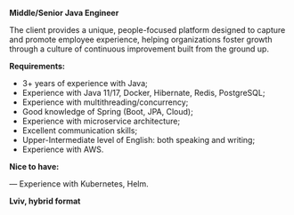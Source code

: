 **Middle/Senior Java Engineer**

The client provides a unique, people-focused platform designed to capture and
promote employee experience, helping organizations foster growth through a
culture of continuous improvement built from the ground up.

**Requirements:**

  * 3+ years of experience with Java;
  * Experience with Java 11/17, Docker, Hibernate, Redis, PostgreSQL;
  * Experience with multithreading/concurrency;
  * Good knowledge of Spring (Boot, JPA, Cloud); 
  * Experience with microservice architecture;
  * Excellent communication skills;
  * Upper-Intermediate level of English: both speaking and writing;
  * Experience with AWS.

**Nice to have:**

— Experience with Kubernetes, Helm.

**Lviv, hybrid format**